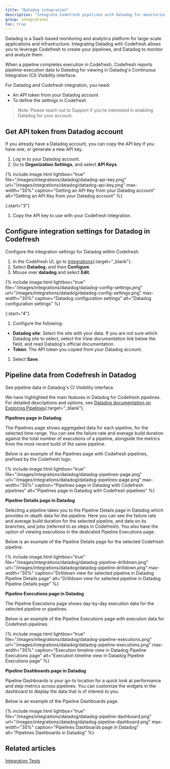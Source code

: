 ```yaml
---
title: "Datadog integration"
description: "Integrate Codefresh pipelines with Datadog for monitoring and analysis"
group: integrations
toc: true
---
```


Datadog is a SaaS-based monitoring and analytics platform for large-scale applications and infrastructure. Integrating Datadog with Codefresh allows you to leverage Codefresh to create your pipelines, and Datadog to monitor and analyze them.  

When a pipeline completes execution in Codefresh, Codefresh reports pipeline-execution data to Datadog for viewing in Datadog's Continuous Integration (CI) Visibility interface.

For Datadog and Codefresh integration, you need:
* An API token from your Datadog account
* To define the settings in Codefresh

> Note: Please reach out to Support if you’re interested in enabling Datadog for your account.

## Get API token from Datadog account
If you already have a Datadog account, you can copy the API key if you have one, or generate a new API key. 

1. Log in to your Datadog account.
1. Go to **Organization Settings**, and select **API Keys**.
    
  {% include image.html 
lightbox="true" 
file="/images/integrations/datadog/datadog-api-key.png" 
url="/images/integrations/datadog/datadog-api-key.png"
max-width="30%"
caption="Getting an API Key from your Datadog account"
alt="Getting an API Key from your Datadog account"
%}

{:start="3"}
1. Copy the API key to use with your Codefresh integration.

## Configure integration settings for Datadog in Codefresh

Configure the integration settings for Datadog within Codefresh.

1. In the Codefresh UI, go to [Integrations](https://g.codefresh.io/account-admin/account-conf/integration){:target="\_blank"}. 
1. Select **Datadog**, and then **Configure**.
1. Mouse over **datadog** and select **Edit**.
  
  {% include image.html 
lightbox="true" 
file="/images/integrations/datadog/datadog-config-settings.png" 
url="/images/integrations/datadog/datadog-config-settings.png"
max-width="30%"
caption="Datadog configuration settings"
alt="Datadog configuration settings"
%}

{:start="4"}
1. Configure the following:
  * **Datadog site**: Select the site with your data. If you are not sure which Datadog site to select, select the _View documentation_ link below the field, and read Datadog's official documentation. 
  * **Token**: The API token you copied from your Datadog account. 
1. Select **Save**.


## Pipeline data from Codefresh in Datadog
See pipeline data in Datadog's CI Visibility interface.  

We have highlighted the main features in Datadog for Codefresh pipelines. For detailed descriptions and options, see [Datadog documentation on Exploring Pipelines](https://docs.datadoghq.com/continuous_integration/explore_pipelines/){:target="\_blank"}.  


**Pipelines page in Datadog**  

The Pipelines page shows aggregated data for each pipeline, for the selected time range.  You can see the failure rate and average build duration against the total number of executions of a pipeline, alongside the metrics from the most recent build of the same pipeline.  

Below is an example of the Pipelines page with Codefresh pipelines, prefixed by the Codefresh logo. 

  {% include image.html 
lightbox="true" 
file="/images/integrations/datadog/datadog-pipelines-page.png" 
url="/images/integrations/datadog/datadog-pipelines-page.png"
max-width="30%"
caption="Pipelines page in Datadog with Codefresh pipelines"
alt="Pipelines page in Datadog with Codefresh pipelines"
%}

**Pipeline Details page in Datadog**  

Selecting a pipeline takes you to the Pipeline Details page in Datadog which provides in-depth data for the pipeline. 
Here you can see the failure rate and average build duration for the selected pipeline, and data on its branches, and jobs (referred to as steps in Codefresh). 
You also have the option of viewing executions in the dedicated Pipeline Executions page.

Below is an example of the Pipeline Details page for the selected Codefresh pipeline.  


  {% include image.html 
lightbox="true" 
file="/images/integrations/datadog/datadog-pipeline-drilldown.png" 
url="/images/integrations/datadog/datadog-pipeline-drilldown.png"
max-width="30%"
caption="Drilldown view for selected pipeline in Datadog Pipeline Details page"
alt="Drilldown view for selected pipeline in Datadog Pipeline Details page"
%}

**Pipeline Executions page in Datadog**  

The Pipeline Executions page shows day-by-day execution data for the selected pipeline or pipelines.  

Below is an example of the Pipeline Executions page with execution data for Codefresh pipelines.  


  {% include image.html 
lightbox="true" 
file="/images/integrations/datadog/datadog-pipeline-executions.png" 
url="/images/integrations/datadog/datadog-pipeline-executions.png"
max-width="30%"
caption="Execution timeline view in Datadog Pipeline Executions page"
alt="Execution timeline view in Datadog Pipeline Executions page"
%}

**Pipeline Dashboards page in Datadog**  

Pipeline Dashboards is your go-to location for a quick look at performance and step metrics across pipelines. You can customize the widgets in the dashboard to display the data that is of interest to you.

Below is an example of the Pipeline Dashboards page.  


  {% include image.html 
lightbox="true" 
file="/images/integrations/datadog/datadog-pipeline-dashboard.png" 
url="/images/integrations/datadog/datadog-pipeline-dashboard.png"
max-width="30%"
caption="Pipelines Dashboards page in Datadog"
alt="Pipelines Dashboards in Datadog"
%}

## Related articles
[Integration Tests]({{site.baseurl}}/docs/testing/integration-tests/)  